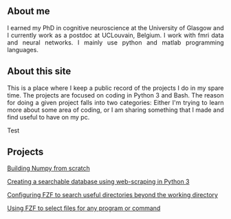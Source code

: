 ## About me
<div style="text-align: justify">
<p>I earned my PhD in cognitive neuroscience at the University of Glasgow and I
currently work as a postdoc at UCLouvain, Belgium. I work with fmri data and
neural networks. I mainly use python and matlab programming languages.</p>
</div>

## About this site
<div style="text-align: justify">
<p>This is a place where I keep a public record of the projects I do in my
spare time. The projects are focused on coding in Python 3 and Bash. The
reason for doing a given project falls into two categories: Either I'm trying
to learn more about some area of coding, or I am sharing something that I made
and find useful to have on my pc.</p>
</div>

Test

## Projects
[Building Numpy from scratch](./numpy_from_scratch/numpy_from_scratch.md)

[Creating a searchable database using web-scraping in Python 3](./ufc_database/ufc_database.md)

[Configuring FZF to search useful directories beyond the working directory](./fzf_search_dirs/fzf_search_dirs.md)

[Using FZF to select files for any program or command](./fzf_launcher/fzf_launcher.md)

